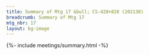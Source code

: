 ```yaml
---
title: Summary of Mtg 17 &bull; CS-428+828 (202130)
breadcrumb: Summary of Mtg 17
mtg_nbr: 17
layout: bg-image
---
```


{%- include meetings/summary.html -%}
